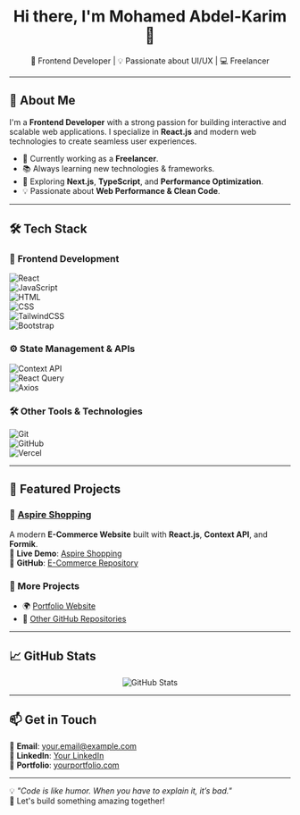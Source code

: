 <h1 align="center">Hi there, I'm Mohamed Abdel-Karim 👋</h1>

<p align="center">
  🚀 Frontend Developer | 💡 Passionate about UI/UX | 💻 Freelancer
</p>

---

## 🌟 About Me  
I'm a **Frontend Developer** with a strong passion for building interactive and scalable web applications. I specialize in **React.js** and modern web technologies to create seamless user experiences.

- 🔭 Currently working as a **Freelancer**.
- 📚 Always learning new technologies & frameworks.
- 🌱 Exploring **Next.js**, **TypeScript**, and **Performance Optimization**.
- 💡 Passionate about **Web Performance & Clean Code**.

---

## 🛠️ Tech Stack  

### 🚀 **Frontend Development**
![React](https://img.shields.io/badge/React-20232A?style=for-the-badge&logo=react&logoColor=61DAFB)  
![JavaScript](https://img.shields.io/badge/JavaScript-F7DF1E?style=for-the-badge&logo=javascript&logoColor=black)  
![HTML](https://img.shields.io/badge/HTML5-E34F26?style=for-the-badge&logo=html5&logoColor=white)  
![CSS](https://img.shields.io/badge/CSS3-1572B6?style=for-the-badge&logo=css3&logoColor=white)  
![TailwindCSS](https://img.shields.io/badge/TailwindCSS-38B2AC?style=for-the-badge&logo=tailwind-css&logoColor=white)  
![Bootstrap](https://img.shields.io/badge/Bootstrap-7952B3?style=for-the-badge&logo=bootstrap&logoColor=white)  

### ⚙ **State Management & APIs**
![Context API](https://img.shields.io/badge/ContextAPI-0088CC?style=for-the-badge)  
![React Query](https://img.shields.io/badge/React_Query-FF4154?style=for-the-badge&logo=react-query&logoColor=white)  
![Axios](https://img.shields.io/badge/Axios-5A29E4?style=for-the-badge)  

### 🛠 **Other Tools & Technologies**
![Git](https://img.shields.io/badge/Git-F05032?style=for-the-badge&logo=git&logoColor=white)  
![GitHub](https://img.shields.io/badge/GitHub-181717?style=for-the-badge&logo=github&logoColor=white)  
![Vercel](https://img.shields.io/badge/Vercel-000000?style=for-the-badge&logo=vercel&logoColor=white)  

---

## 📂 Featured Projects  

### 🛒 [Aspire Shopping](https://aspire-shopping.vercel.app/)
A modern **E-Commerce Website** built with **React.js**, **Context API**, and **Formik**.  
🚀 **Live Demo**: [Aspire Shopping](https://aspire-shopping.vercel.app/)  
📌 **GitHub**: [E-Commerce Repository](https://github.com/rrmohamed/E-Commerce-Website)

### 🔗 More Projects  
- 🌍 [Portfolio Website](https://yourportfolio.com)  
- 🔧 [Other GitHub Repositories](https://github.com/rrmohamed?tab=repositories)  

---

## 📈 GitHub Stats  
<p align="center">
  <img src="https://github-readme-stats.vercel.app/api?username=rrmohamed&show_icons=true&theme=radical" alt="GitHub Stats" />
</p>

---

## 📫 Get in Touch  
📧 **Email**: [your.email@example.com](mailto:your.email@example.com)  
💼 **LinkedIn**: [Your LinkedIn](https://www.linkedin.com/in/yourprofile)  
📌 **Portfolio**: [yourportfolio.com](https://yourportfolio.com)  

---

💡 *"Code is like humor. When you have to explain it, it’s bad."*  
🚀 Let's build something amazing together!

